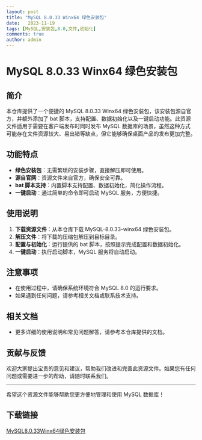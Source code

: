 ```yaml
---
layout: post
title: "MySQL 8.0.33 Winx64 绿色安装包"
date:   2023-11-19
tags: [MySQL,安装包,8.0,文件,初始化]
comments: true
author: admin
---
```

# MySQL 8.0.33 Winx64 绿色安装包

## 简介
本仓库提供了一个便捷的 MySQL 8.0.33 Winx64 绿色安装包，该安装包源自官方，并额外添加了 bat 脚本，支持配置、数据初始化以及一键启动功能。此资源文件适用于需要在客户端发布时同时发布 MySQL 数据库的场景，虽然这种方式可能存在文件资源较大、易出错等缺点，但它能够确保桌面产品的发布更加完整。

## 功能特点
- **绿色安装包**：无需繁琐的安装步骤，直接解压即可使用。
- **源自官网**：资源文件来自官方，确保安全可靠。
- **bat 脚本支持**：内置脚本支持配置、数据初始化，简化操作流程。
- **一键启动**：通过简单的命令即可启动 MySQL 服务，方便快捷。

## 使用说明
1. **下载资源文件**：从本仓库下载 MySQL-8.0.33-winx64 绿色安装包。
2. **解压文件**：将下载的压缩包解压到目标目录。
3. **配置与初始化**：运行提供的 bat 脚本，按照提示完成配置和数据初始化。
4. **一键启动**：执行启动脚本，MySQL 服务将自动启动。

## 注意事项
- 在使用过程中，请确保系统环境符合 MySQL 8.0 的运行要求。
- 如果遇到任何问题，请参考相关文档或联系技术支持。

## 相关文档
- 更多详细的使用说明和常见问题解答，请参考本仓库提供的文档。

## 贡献与反馈
欢迎大家提出宝贵的意见和建议，帮助我们改进和完善此资源文件。如果您有任何问题或需要进一步的帮助，请随时联系我们。

---

希望这个资源文件能够帮助您更方便地管理和使用 MySQL 数据库！

## 下载链接

[MySQL8.0.33Winx64绿色安装包](https://pan.quark.cn/s/43f06c800be2)